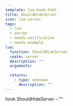 ```yaml
---
template: lua-hook.html
title: ShouldHideServer
icon: lua-server
tags:
  - lua
  - server
  - needs-verification
  - needs-example
lua:
  function: ShouldHideServer
  realm: server
  description: ""
  arguments:
  
  returns:
    - type: unknown
      description: ""
---
```


<div class="lua__search__keywords">
hook ShouldHideServer &#x2013; ""
</div>
